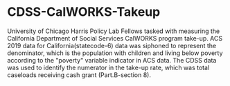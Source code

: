 # CDSS-CalWORKS-Takeup

University of Chicago Harris Policy Lab Fellows tasked with measuring the California Department of Social Services CalWORKS program take-up. ACS 2019 data for California(statecode-6) data was siphoned to represent the denominator, which is the population with children and living below poverty according to the "poverty" variable indicator in ACS data. The CDSS data was used to identify the numerator in the take-up rate, which was total caseloads receiving cash grant (Part.B-section 8). 
